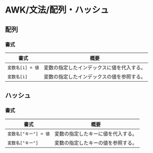 # AWK/文法/配列・ハッシュ

## 配列

### 書式

| 書式             | 概要                                       |
| ---------------- | ------------------------------------------ |
| `変数名[i] = 値` | 変数の指定したインデックスに値を代入する。 |
| `変数名[i]`      | 変数の指定したインデックスの値を参照する。 |

## ハッシュ

### 書式

| 書式                  | 概要                               |
| --------------------- | ---------------------------------- |
| `変数名["キー"] = 値` | 変数の指定したキーに値を代入する。 |
| `変数名["キー"]`      | 変数の指定したキーの値を参照する。 |
